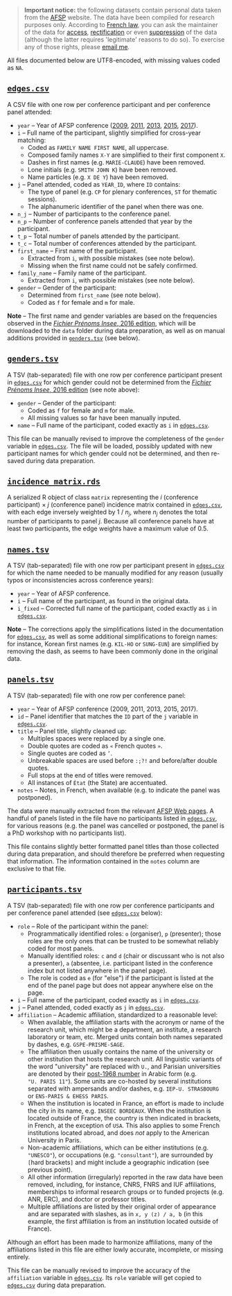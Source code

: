 > __Important notice:__ the following datasets contain personal data taken from the [AFSP](http://www.afsp.info/) website. The data have been compiled for research purposes only. According to [French law](https://www.cnil.fr/comprendre-vos-droits), you can ask the maintainer of the data for [access](https://www.cnil.fr/fr/le-droit-dacces), [rectification](https://www.cnil.fr/fr/le-droit-de-rectification) or even [suppression](https://www.cnil.fr/fr/le-droit-dopposition) of the data (although the latter requires 'legitimate' reasons to do so). To exercise any of those rights, please [email me](mailto:francois.briatte@sciencespo.fr).

All files documented below are UTF8-encoded, with missing values coded as `NA`.

## [`edges.csv`][data-edges]

A CSV file with one row per conference participant and per conference panel attended:
  
- `year` – Year of AFSP conference ([2009][2009], [2011][2011], [2013][2013], [2015][2015], [2017][2017]).
- `i` – Full name of the participant, slightly simplified for cross-year matching:
  - Coded as `FAMILY NAME FIRST NAME`, all uppercase.
  - Composed family names `X-Y` are simplified to their first component `X`.
  - Dashes in first names (e.g. `MARIE-CLAUDE`) have been removed.
  - Lone initials (e.g. `SMITH JOHN K`) have been removed.
  - Name particles (e.g. `X DE Y`) have been removed.
- `j` – Panel attended, coded as `YEAR_ID`, where `ID` contains:
  - The type of panel (e.g. `CP` for plenary conferences, `ST` for thematic sessions).
  - The alphanumeric identifier of the panel when there was one.
- `n_j` – Number of participants to the conference panel.
- `n_p` – Number of conference panels attended that year by the participant.
- `t_p` – Total number of panels attended by the participant.
- `t_c` – Total number of conferences attended by the participant.
- `first_name` – First name of the participant.
  - Extracted from `i`, with possible mistakes (see note below).
  - Missing when the first name could not be safely confirmed.
- `family_name` – Family name of the participant.
  - Extracted from `i`, with possible mistakes (see note below).
- `gender` – Gender of the participant:
  - Determined from `first_name` (see note below).
  - Coded as `f` for female and `m` for male.

__Note__ – The first name and gender variables are based on the frequencies observed in the [_Fichier Prénoms Insee_, 2016 edition][data-prenoms], which will be downloaded to the `data` folder during data preparation, as well as on manual additions provided in [`genders.tsv`][data-genders] (see below).

[data-edges]: https://github.com/briatte/congres-afsp/blob/master/data/edges.csv
[data-prenoms]: https://www.insee.fr/fr/statistiques/2540004
[2009]: http://www.afsp.info/archives/congres/congres2009/programmes/indexnoms.html
[2011]: http://www.afsp.info/archives/congres/congres2011/programme/index.html
[2013]: http://www.afsp.info/archives/congres/congres2013/indexducongres.html
[2015]: http://www.afsp.info/archives/congres/congres2015/indexcongres.html
[2017]: http://www.afsp.info/congres/congres-2017/index/
  
## [`genders.tsv`][data-genders]
  
A TSV (tab-separated) file with one row per conference participant present in [`edges.csv`][data-edges] for which gender could not be determined from the [_Fichier Prénoms Insee_, 2016 edition][data-prenoms] (see note above):
  
- `gender` – Gender of the participant:
  - Coded as `f` for female and `m` for male.
  - All missing values so far have been manually inputed.
- `name` – Full name of the participant, coded exactly as `i` in [`edges.csv`][data-edges].

This file can be manually revised to improve the completeness of the `gender` variable in [`edges.csv`][data-edges]. The file will be loaded, possibly updated with new participant names for which gender could not be determined, and then re-saved during data preparation.

[data-genders]: https://github.com/briatte/congres-afsp/blob/master/data/genders.tsv

## [`incidence_matrix.rds`][data-incidence_matrix]

A serialized R object of class `matrix` representing the _i_ (conference participant) &times; _j_ (conference panel) incidence matrix contained in [`edges.csv`][data-edges], with each edge inversely weighted by 1 / _n<sub>j</sub>_, where _n<sub>j</sub>_ denotes the total number of participants to panel _j_. Because all conference panels have at least two participants, the edge weights have a maximum value of 0.5.

[data-incidence_matrix]: https://github.com/briatte/congres-afsp/blob/master/data/incidence_matrix.rds

## [`names.tsv`][data-names]

A TSV (tab-separated) file with one row per participant present in [`edges.csv`][data-edges] for which the name needed to be manually modified for any reason (usually typos or inconsistencies across conference years):

- `year` – Year of AFSP conference.
- `i` – Full name of the participant, as found in the original data.
- `i_fixed` – Corrected full name of the participant, coded exactly as `i` in [`edges.csv`][data-edges].

__Note__ – The corrections apply the simplifications listed in the documentation for [`edges.csv`][data-edges], as well as some additional simplifications to foreign names: for instance, Korean first names (e.g. `KIL-HO` or `SUNG-EUN`) are simplified by removing the dash, as seems to have been commonly done in the original data.

[data-names]: https://github.com/briatte/congres-afsp/blob/master/data/names.tsv

## [`panels.tsv`][data-panels]

A TSV (tab-separated) file with one row per conference panel:
  
- `year` – Year of AFSP conference (2009, 2011, 2013, 2015, 2017).
- `id` – Panel identifier that matches the `ID` part of the `j` variable in [`edges.csv`][data-edges].
- `title` – Panel title, slightly cleaned up:
  - Multiples spaces were replaced by a single one.
  - Double quotes are coded as `«` French quotes `»`.
  - Single quotes are coded as `’`.
  - Unbreakable spaces are used before `:;?!` and before/after double quotes.
  - Full stops at the end of titles were removed.
  - All instances of `État` (the State) are accentuated.
- `notes` – Notes, in French, when available (e.g. to indicate the panel was postponed).

The data were manually extracted from the relevant [AFSP Web pages](http://www.afsp.info/congres/editions-precedentes/). A handful of panels listed in the file have no participants listed in [`edges.csv`][data-edges], for various reasons (e.g. the panel was cancelled or postponed, the panel is a PhD workshop with no participants list).

This file contains slightly better formatted panel titles than those collected during data preparation, and should therefore be preferred when requesting that information. The information contained in the `notes` column are exclusive to that file.

[data-panels]: https://github.com/briatte/congres-afsp/blob/master/data/panels.tsv

## [`participants.tsv`][data-participants]

A TSV (tab-separated) file with one row per conference participants and per conference panel attended (see [`edges.csv`][data-edges] below):

- `role` – Role of the participant within the panel:
  - Programmatically identified roles: `o` (organiser), `p` (presenter); those roles are the only ones that can be trusted to be somewhat reliably coded for most panels.
  - Manually identified roles: `c` and `d` (chair or discussant who is not also a presenter), `a` (absentee, i.e. participant listed in the conference index but not listed anywhere in the panel page).
  - The role is coded as `e` (for "else") if the participant is listed at the end of the panel page but does not appear anywhere else on the page.
- `i` – Full name of the participant, coded exactly as `i` in [`edges.csv`][data-edges].
- `j` – Panel attended, coded exactly as `j` in [`edges.csv`][data-edges].
- `affiliation` – Academic affiliation, standardized to a reasonable level:
  - When available, the affiliation starts with the acronym or name of the research unit, which might be a department, an institute, a research laboratory or team, etc. Merged units contain both names separated by dashes, e.g. `GSPE-PRISME-SAGE`.
  - The affiliation then usually contains the name of the university or other institution that hosts the research unit. All linguistic variants of the word "university" are replaced with `U.`, and Parisian universities are denoted by their [post-1968 number](https://fr.wikipedia.org/wiki/Universit%C3%A9_de_Paris#D.C3.A9membrement_de_l.27universit.C3.A9_de_Paris) in Arabic form (e.g. `"U. PARIS 11"`). Some units are co-hosted by several institutions separated with ampersands and/or dashes, e.g. `IEP-U. STRASBOURG` or `ENS-PARIS & EHESS PARIS`.
  - When the institution is located in France, an effort is made to include the city in its name, e.g. `INSEEC BORDEAUX`. When the institution is located outside of France, the country is then indicated in brackets, in French, at the exception of `USA`. This also applies to some French institutions located abroad, and does _not_ apply to the American University in Paris.
  - Non-academic affiliations, which can be either institutions (e.g. `"UNESCO"`), or occupations (e.g. `"consultant"`), are surrounded by `[`hard brackets`]` and might include a geographic indication (see previous point).
  - All other information (irregularly) reported in the raw data have been removed, including, for instance, CNRS, FNRS and IUF affiliations, memberships to informal research groups or to funded projects (e.g. ANR, ERC), and doctor or professor titles.
  - Multiple affiliations are listed by their original order of appearance and are separated with slashes, as in `x, y (z) / a, b` (in this example, the first affiliation is from an institution located outside of France).

Although an effort has been made to harmonize affiliations, many of the affiliations listed in this file are either lowly accurate, incomplete, or missing entirely.

This file can be manually revised to improve the accuracy of the `affiliation` variable in [`edges.csv`][data-edges]. Its `role` variable will get copied to [`edges.csv`][data-edges] during data preparation.

[data-participants]: https://github.com/briatte/congres-afsp/blob/master/data/participants.tsv

